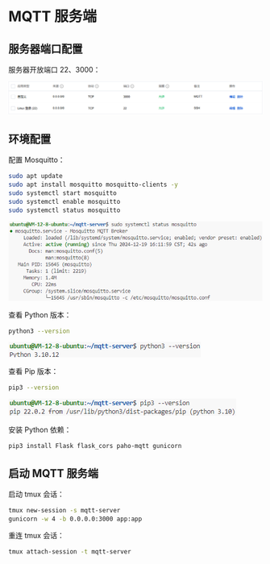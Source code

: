 # MQTT 服务端

## 服务器端口配置

服务器开放端口 22、3000：

![](assets/2024-12-20_09-51-33.png)

## 环境配置

配置 Mosquitto：

```bash
sudo apt update
sudo apt install mosquitto mosquitto-clients -y
sudo systemctl start mosquitto
sudo systemctl enable mosquitto
sudo systemctl status mosquitto
```

![](assets/2024-12-19_16-12-49.png)

查看 Python 版本：

```bash
python3 --version
```

![](assets/2024-12-19_16-20-46.png)

查看 Pip 版本：

```bash
pip3 --version
```

![](assets/2024-12-19_16-21-43.png)

安装 Python 依赖：

```bash
pip3 install Flask flask_cors paho-mqtt gunicorn
```

## 启动 MQTT 服务端

启动 tmux 会话：

```bash
tmux new-session -s mqtt-server
gunicorn -w 4 -b 0.0.0.0:3000 app:app
```

重连 tmux 会话：

```bash
tmux attach-session -t mqtt-server
```